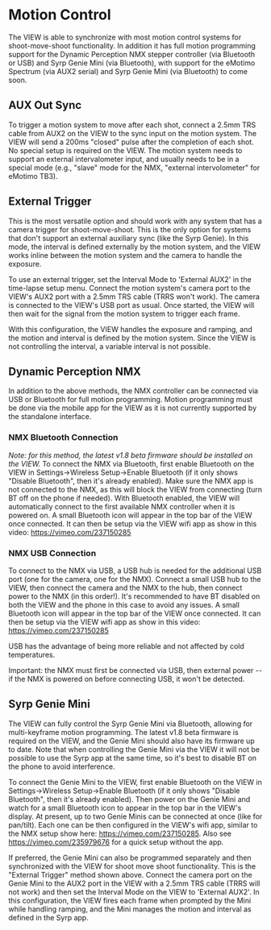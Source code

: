 # Motion Control

The VIEW is able to synchronize with most motion control systems for shoot-move-shoot functionality.  In addition it has full motion programming support for the Dynamic Perception NMX stepper controller (via Bluetooth or USB) and Syrp Genie Mini (via Bluetooth), with support for the eMotimo Spectrum (via AUX2 serial) and Syrp Genie Mini (via Bluetooth) to come soon.

## AUX Out Sync

To trigger a motion system to move after each shot, connect a 2.5mm TRS cable from AUX2 on the VIEW to the sync input on the motion system.  The VIEW will send a 200ms "closed" pulse after the completion of each shot.  No special setup is required on the VIEW.  The motion system needs to support an external intervalometer input, and usually needs to be in a special mode (e.g., "slave" mode for the NMX, "external intervolometer" for eMotimo TB3).

## External Trigger

This is the most versatile option and should work with any system that has a camera trigger for shoot-move-shoot.  This is the only option for systems that don't support an external auxiliary sync (like the Syrp Genie). In this mode, the interval is defined externally by the motion system, and the VIEW works inline between the motion system and the camera to handle the exposure.

To use an external trigger, set the Interval Mode to 'External AUX2' in the time-lapse setup menu.  Connect the motion system's camera port to the VIEW's AUX2 port with a 2.5mm TRS cable (TRRS won't work). The camera is connected to the VIEW's USB port as usual.  Once started, the VIEW will then wait for the signal from the motion system to trigger each frame.

With this configuration, the VIEW handles the exposure and ramping, and the motion and interval is defined by the motion system.  Since the VIEW is not controlling the interval, a variable interval is not possible.

## Dynamic Perception NMX

In addition to the above methods, the NMX controller can be connected via USB or Bluetooth for full motion programming.  Motion programming must be done via the mobile app for the VIEW as it is not currently supported by the standalone interface.

### NMX Bluetooth Connection

<i>Note: for this method, the latest v1.8 beta firmware should be installed on the VIEW.</i>  To connect the NMX via Bluetooth, first enable Bluetooth on the VIEW in Settings->Wireless Setup->Enable Bluetooth (if it only shows "Disable Bluetooth", then it's already enabled).  Make sure the NMX app is not connected to the NMX, as this will block the VIEW from connecting (turn BT off on the phone if needed).  With Bluetooth enabled, the VIEW will automatically connect to the first available NMX controller when it is powered on.  A small Bluetooth icon will appear in the top bar of the VIEW once connected.  It can then be setup via the VIEW wifi app as show in this video: https://vimeo.com/237150285

### NMX USB Connection

To connect to the NMX via USB, a USB hub is needed for the additional USB port (one for the camera, one for the NMX).  Connect a small USB hub to the VIEW, then connect the camera and the NMX to the hub, then connect power to the NMX (in this order!).  It's recommended to have BT disabled on both the VIEW and the phone in this case to avoid any issues.  A small Bluetooth icon will appear in the top bar of the VIEW once connected.  It can then be setup via the VIEW wifi app as show in this video: <https://vimeo.com/237150285>

USB has the advantage of being more reliable and not affected by cold temperatures.

Important: the NMX must first be connected via USB, then external power -- if the NMX is powered on before connecting USB, it won't be detected.

## Syrp Genie Mini

The VIEW can fully control the Syrp Genie Mini via Bluetooth, allowing for multi-keyframe motion programming.  The latest v1.8 beta firmware is required on the VIEW, and the Genie Mini should also have its firmware up to date.  Note that when controlling the Genie Mini via the VIEW it will not be possible to use the Syrp app at the same time, so it's best to disable BT on the phone to avoid interference.  

To connect the Genie Mini to the VIEW, first enable Bluetooth on the VIEW in Settings->Wireless Setup->Enable Bluetooth (if it only shows "Disable Bluetooth", then it's already enabled).  Then power on the Genie Mini and watch for a small Bluetooth icon to appear in the top bar in the VIEW's display.  At present, up to two Genie Minis can be connected at once (like for pan/tilt).  Each one can be then configured in the VIEW's wifi app, similar to the NMX setup show here: <https://vimeo.com/237150285>.  Also see <https://vimeo.com/235979676> for a quick setup without the app.

If preferred, the Genie Mini can also be programmed separately and then synchronized with the VIEW for shoot move shoot functionality.  This is the "External Trigger" method shown above.  Connect the camera port on the Genie Mini to the AUX2 port in the VIEW with a 2.5mm TRS cable (TRRS will not work) and then set the Interval Mode on the VIEW to 'External AUX2'.  In this configuration, the VIEW fires each frame when prompted by the Mini while handling ramping, and the Mini manages the motion and interval as defined in the Syrp app.